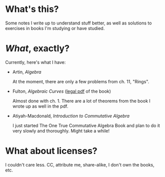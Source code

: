 # What's this?
Some notes I write up to understand stuff better, as well as solutions to exercises in books I'm studying or have studied.

# *What*, exactly?
Currently, here's what I have:
* Artin, *Algebra*
  
  At the moment, there are only a few problems from ch. 11, "Rings".
* Fulton, *Algebraic Curves* ([legal pdf](http://www.math.lsa.umich.edu/~wfulton/CurveBook.pdf) of the book)

  Almost done with ch. 1. There are a lot of theorems from the book I wrote up as well in the pdf.
* Atiyah-Macdonald, *Introduction to Commutative Algebra*

  I just started The One True Commutative Algebra Book and plan to do it very slowly and thoroughly. Might take a while!
  
# What about licenses?
I couldn't care less. CC, attribute me, share-alike, I don't own the books, etc.
